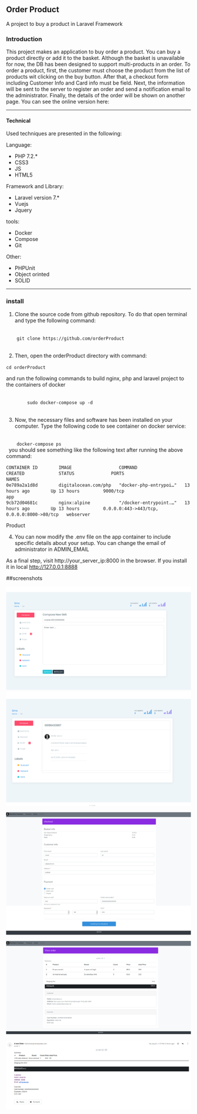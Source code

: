 
<h2>Order Product</h2>

A project to buy a product in Laravel Framework

<h3>Introduction</h3>
This project makes an application to buy order a product. You can buy a product directly or add it to the basket. 
Although the basket is unavailable for now, the DB has been designed to support multi-products in an order. To order a product,
 first, the customer must choose the product from the list of products wit clicking on the buy button. After that, a checkout form including Customer Info and Card info must be field. Next, the information will be sent to the server to register an order and send a notification email to the administrator. Finally, the details of the order will be shown on another page.
You can see the online version here: 


<hr />
<h4> Technical</h4>  
Used techniques are presented in the following:

Language:
<ul>
<li>PHP 7.2.*</li>
<li>CSS3</li>
<li>JS</li>
<li>HTML5</li>
</ul>

Framework and Library:
<ul>
<li>Laravel version 7.*</li>
<li>Vuejs</li>
<li>Jquery</li>
</ul>

tools:
<ul>
<li>Docker</li>
<li>Compose</li>
<li>Git</li>
</ul>

Other:
<ul>
<li>PHPUnit</li>
<li>Object orinted</li>
<li>SOLID</li>
</ul>

 <hr/>
 
<h3>install</h3> 
 
 1. Clone the source code from github repository. To do that open terminal and type the following command:
  
  <code>
    git clone https://github.com/orderProduct
    </code>
          
 2. Then, open the  orderProduct directory with command: 
 
 <code>cd orderProduct </code>
  
  and run the following commands  to build nginx, php and laravel project to the containers of docker
    
  <code>
        sudo docker-compose up -d
  </code>
      
 
    
 3. Now, the necessary files and software has been installed on your computer. Type the following code to see container on docker service:
 
 <code>
    docker-compose ps
 </code>
you should see something like the following  text after running the above command:


 
    CONTAINER ID        IMAGE                  COMMAND                  CREATED             STATUS              PORTS                                        NAMES
    0e789a2a1d8d        digitalocean.com/php   "docker-php-entrypoi…"   13 hours ago        Up 13 hours         9000/tcp                                     app
    9cb72d04681c        nginx:alpine           "/docker-entrypoint.…"   13 hours ago        Up 13 hours         0.0.0.0:443->443/tcp, 0.0.0.0:8000->80/tcp   webserver

Product


 4. You can now modify the .env file on the app container to include specific details about your setup. You can change 
 the email of administrator in  ADMIN_EMAIL 
    
 
 
 As a final step,  visit http://your_server_ip:8000 in the browser. If you install it in local  <a target="_blank" href="http://http://127.0.0.1:8888" > http://127.0.0.1:8888</a>

##screenshots


![alt text](https://github.com/Javad-Alirezaeyan/orderProduct/blob/master/screenshots/1.png)
![alt text](https://github.com/Javad-Alirezaeyan/orderProduct/blob/master/screenshots/2.png)

![alt text](https://github.com/Javad-Alirezaeyan/orderProduct/blob/master/screenshots/3.png)

![alt text](https://github.com/Javad-Alirezaeyan/orderProduct/blob/master/screenshots/4.png)

![alt text](https://github.com/Javad-Alirezaeyan/orderProduct/blob/master/screenshots/5.png)

